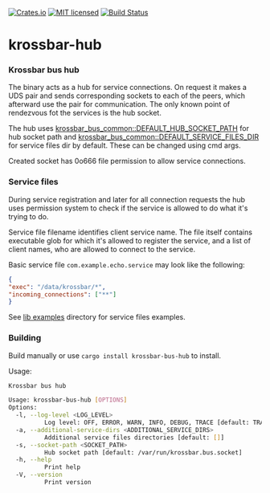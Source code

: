 [![Crates.io][crates-badge]][crates-url]
[![MIT licensed][mit-badge]][mit-url]
[![Build Status][actions-badge]][actions-url]

[crates-badge]: https://img.shields.io/crates/v/krossbar-hub.svg
[crates-url]: https://crates.io/crates/krossbar-hub
[mit-badge]: https://img.shields.io/badge/license-MIT-blue.svg
[mit-url]: https://github.com/krossbar-platform/krossbar-bus/blob/main/LICENSE
[actions-badge]: https://github.com/krossbar-platform/krossbar-bus/actions/workflows/ci.yml/badge.svg
[actions-url]: https://github.com/krossbar-platform/krossbar-bus/actions/workflows/ci.yml

# krossbar-hub

### Krossbar bus hub

The binary acts as a hub for service connections. On request it makes a UDS pair and sends corresponding sockets
to each of the peers, which afterward use the pair for communication.
The only known point of rendezvous fot the services is the hub socket.

The hub uses [krossbar_bus_common::DEFAULT_HUB_SOCKET_PATH](https://docs.rs/krossbar-bus-common/latest/krossbar_bus_common/constant.DEFAULT_HUB_SOCKET_PATH.html) for hub socket path and
[krossbar_bus_common::DEFAULT_SERVICE_FILES_DIR](https://docs.rs/krossbar-bus-common/latest/krossbar_bus_common/constant.DEFAULT_SERVICE_FILES_DIR.html) for service files dir by default.
These can be changed using cmd args.

Created socket has 0o666 file permission to allow service connections.

### Service files
During service registration and later for all connection requests the hub uses permission system to check if the service
is allowed to do what it's trying to do.

Service file filename identifies client service name. The file itself contains executable glob for which it's allowed
to register the service, and a list of client names, who are allowed to connect to the service.

Basic service file `com.example.echo.service` may look like the following:
```json
{
"exec": "/data/krossbar/*",
"incoming_connections": ["**"]
}
```

See [lib examples](https://github.com/krossbar-platform/krossbar-bus/tree/main/krossbar-bus-lib/examples) directory for service files examples.

### Building
Build manually or use `cargo install krossbar-bus-hub` to install.

Usage:
```bash
Krossbar bus hub

Usage: krossbar-bus-hub [OPTIONS]
Options:
  -l, --log-level <LOG_LEVEL>
          Log level: OFF, ERROR, WARN, INFO, DEBUG, TRACE [default: TRACE]
  -a, --additional-service-dirs <ADDITIONAL_SERVICE_DIRS>
          Additional service files directories [default: []]
  -s, --socket-path <SOCKET_PATH>
          Hub socket path [default: /var/run/krossbar.bus.socket]
  -h, --help
          Print help
  -V, --version
          Print version
```
